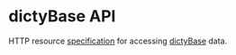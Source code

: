 # dictyBase API
HTTP resource [specification](https://dictybase.github.io/dictybase-api) for
accessing [dictyBase](http://dictybase.org) data.
